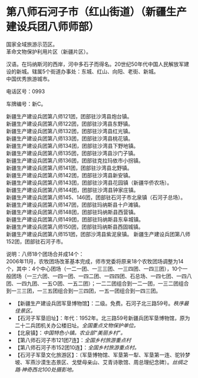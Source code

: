 # 第八师石河子市（红山街道）（新疆生产建设兵团八师师部）  
国家全域旅游示范区。  
革命文物保护利用片区（新疆片区）。  

汉语。在玛纳斯河的西岸，河中多石子而得名。20世纪50年代中国人民解放军建设的新城。辖属5个街道办事处：东城、红山、向阳、老街、新城。  
中国优秀旅游城市。  

电话区号：0993  

车牌编号：新C。  

新疆生产建设兵团第八师121团，团部驻沙湾县炮台镇。  
新疆生产建设兵团第八师122团，团部驻沙湾县东野镇。  
新疆生产建设兵团第八师132团，团部驻沙湾县红光镇。  
新疆生产建设兵团第八师133团，团部驻沙湾县桃花镇。  
新疆生产建设兵团第八师134团，团部驻沙湾县下野地镇。  
新疆生产建设兵团第八师135团，团部驻沙湾县沙门子镇。  
新疆生产建设兵团第八师136团，团部驻克拉玛依市小拐镇。  
新疆生产建设兵团第八师141团，团部驻沙湾县北野镇。  
新疆生产建设兵团第八师142团，团部驻沙湾县新安镇。  
新疆生产建设兵团第八师143团，团部驻沙湾县花园镇（新疆华侨农场）。  
新疆生产建设兵团第八师144团，团部驻沙湾县钟家庄镇。  
新疆生产建设兵团第八师145、146团，团部驻石河子市北泉镇（石河子总场）。  
新疆生产建设兵团第八师147团，团部驻玛纳斯县十户滩镇。  
新疆生产建设兵团第八师148团，团部驻玛纳斯县西营镇。  
新疆生产建设兵团第八师149团，团部驻玛纳斯县东阜城镇。  
新疆生产建设兵团第八师150团，团部驻玛纳斯县西固城镇。  
新疆生产建设兵团第八师151团，团部沙湾县紫泥泉镇。
新疆生产建设兵团第八师152团，团部驻石河子市。  

说明：八师18个团场合并成14个：  
2006年11月，农牧团场改革基本完成，师市党委将原来18个农牧团场调整为14个，其中：4个中心团场（一二一团、一三三团、一三四团、一四三团），10个一般团场（一三六团、一四一团、一四二团、一四四团、石总场、一四七团、一四八团、一四九团、一五○团、一五二团）；一二二团组合到一二一团，一三二团组合到一三三团，一三五团组合到一三四团，一五一团组合到一四三团。  

* 【新疆生产建设兵团军垦博物馆】：二级。免费。石河子北三路59号。*秩序最佳景区。*  
* 【石河子军垦旧址】：年代：1952年。北三路59号新疆兵团军垦博物馆，原为二十二兵团机关办公楼旧址。*全国重点文物保护单位。*  
* 【北泉镇】：*中国特色小镇。农业部“美丽乡村”。*  
* 【第八师石河子市121团7连】：*全国乡村旅游重点村*  
* 【第八师石河子市152团10连】：*全国乡村旅游重点村。*  
* 【石河子军垦文化旅游区】：（军垦博物馆、军垦第一犁、军垦第一连、驼铃梦坡、军燕沙漠生态景区、戈壁母亲山、艾青诗歌馆、周总理纪念碑）。*丝绸之路·神奇西北100处摄影地。*  

